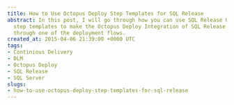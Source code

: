 ```yaml
---
title: How to Use Octopus Deploy Step Templates for SQL Release
abstract: In this post, I will go through how you can use SQL Release Octopus Deploy
  step templates to make the Octopus Deploy Integration of SQL Release easier by going
  through one of the deployment flows.
created_at: 2015-04-06 21:39:00 +0000 UTC
tags:
- Continious Delivery
- DLM
- Octopus Deploy
- SQL Release
- SQL Server
slugs:
- how-to-use-octopus-deploy-step-templates-for-sql-release
---
```

